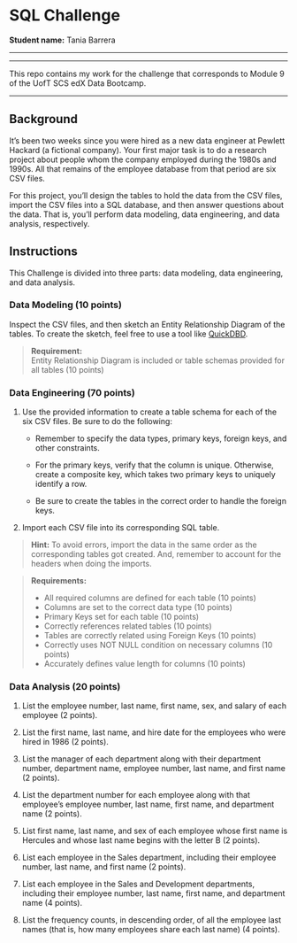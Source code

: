 # SQL Challenge

**Student name:** Tania Barrera

---

---

This repo contains my work for the challenge that corresponds to Module 9 of the UofT SCS edX Data Bootcamp.

---

## Background

It’s been two weeks since you were hired as a new data engineer at Pewlett Hackard (a fictional company). Your first major task is to do a research project about people whom the company employed during the 1980s and 1990s. All that remains of the employee database from that period are six CSV files.

For this project, you’ll design the tables to hold the data from the CSV files, import the CSV files into a SQL database, and then answer questions about the data. That is, you’ll perform data modeling, data engineering, and data analysis, respectively.

## Instructions

This Challenge is divided into three parts: data modeling, data engineering, and data analysis.

### Data Modeling (10 points)

Inspect the CSV files, and then sketch an Entity Relationship Diagram of the tables. To create the sketch, feel free to use a tool like [QuickDBD](https://www.quickdatabasediagrams.com/).

> **Requirement:**  
> Entity Relationship Diagram is included or table schemas provided for all tables (10 points)

### Data Engineering (70 points)

1. Use the provided information to create a table schema for each of the six CSV files. Be sure to do the following:

    - Remember to specify the data types, primary keys, foreign keys, and other constraints.

    - For the primary keys, verify that the column is unique. Otherwise, create a composite key, which takes two primary keys to uniquely identify a row.

    - Be sure to create the tables in the correct order to handle the foreign keys.

2. Import each CSV file into its corresponding SQL table.

> **Hint:** To avoid errors, import the data in the same order as the corresponding tables got created. And, remember to account for the headers when doing the imports.

> **Requirements:**
> - All required columns are defined for each table (10 points)
> - Columns are set to the correct data type (10 points)
> - Primary Keys set for each table (10 points)
> - Correctly references related tables (10 points)
> - Tables are correctly related using Foreign Keys (10 points)
> - Correctly uses NOT NULL condition on necessary columns (10 points)
> - Accurately defines value length for columns (10 points)

### Data Analysis (20 points)

1. List the employee number, last name, first name, sex, and salary of each employee (2 points).

2. List the first name, last name, and hire date for the employees who were hired in 1986 (2 points).

3. List the manager of each department along with their department number, department name, employee number, last name, and first name (2 points).

4. List the department number for each employee along with that employee’s employee number, last name, first name, and department name (2 points).

5. List first name, last name, and sex of each employee whose first name is Hercules and whose last name begins with the letter B (2 points).

6. List each employee in the Sales department, including their employee number, last name, and first name (2 points).

7. List each employee in the Sales and Development departments, including their employee number, last name, first name, and department name (4 points).

8. List the frequency counts, in descending order, of all the employee last names (that is, how many employees share each last name) (4 points).
